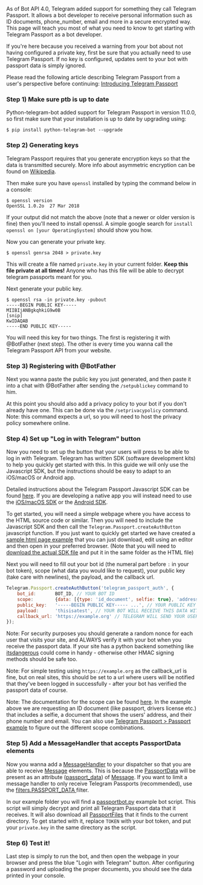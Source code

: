 As of Bot API 4.0, Telegram added support for something they call Telegram Passport. It allows a bot developer to receive personal information such as ID documents, phone_number, email and more in a secure encrypted way. This page will teach you most of what you need to know to get starting with Telegram Passport as a bot developer.

If you're here because you received a warning from your bot about not having configured a private key, first be sure that you actually need to use Telegram Passport. If no key is configured, updates sent to your bot with passport data is simply ignored.

Please read the following article describing Telegram Passport from a user's perspective before continuing: [Introducing Telegram Passport](https://telegram.org/blog/passport)

### Step 1) Make sure ptb is up to date

Python-telegram-bot added support for Telegram Passport in version 11.0.0, so first make sure that your installation is up to date by upgrading using:

``` console
$ pip install python-telegram-bot --upgrade
```

### Step 2) Generating keys

Telegram Passport requires that you generate encryption keys so that the data is transmitted securely. More info about asymmetric encryption can be found on [Wikipedia](https://en.wikipedia.org/wiki/Public-key_cryptography).

Then make sure you have `openssl` installed by typing the command below in a console:

```console
$ openssl version
OpenSSL 1.0.2o  27 Mar 2018
```

If your output did not match the above (note that a newer or older version is fine) then you'll need to install openssl. A simple google search for `install openssl on [your OperatingSystem]` should show you how.

Now you can generate your private key.

```console
$ openssl genrsa 2048 > private.key
``` 

This will create a file named `private.key` in your current folder.
**Keep this file private at all times!** Anyone who has this file will be able to decrypt telegram passports meant for you.

Next generate your public key.

```console
$ openssl rsa -in private.key -pubout
-----BEGIN PUBLIC KEY-----
MIIBIjANBgkqhkiG9w0B
[snip]
KwIDAQAB
-----END PUBLIC KEY-----
```

You will need this key for two things. The first is registering it with @BotFather (next step). The other is every time you wanna call the Telegram Passport API from your website.

### Step 3) Registering with @BotFather
Next you wanna paste the public key you just generated, and then paste it into a chat with @BotFather after sending the `/setpublickey` command to him.

At this point you should also add a privacy policy to your bot if you don't already have one. This can be done via the `/setprivacypolicy` command. Note: this command expects a url, so you will need to host the privacy policy somewhere online.

### Step 4) Set up "Log in with Telegram" button
Now you need to set up the button that your users will press to be able to log in with Telegram. Telegram has written SDK (software development kits) to help you quickly get started with this. In this guide we will only use the Javascript SDK, but the instructions should be easy to adapt to an iOS/macOS or Android app.

Detailed instructions about the Telegram Passport Javascript SDK can be found [here](https://core.telegram.org/passport/sdk-javascript). If you are developing a native app you will instead need to use the [iOS/macOS SDK](https://core.telegram.org/passport/sdk-ios-mac) or the [Android SDK](https://core.telegram.org/passport/sdk-android).

To get started, you will need a simple webpage where you have access to the HTML source code or similar. Then you will need to include the Javascript SDK and then call the `Telegram.Passport.createAuthButton` javascript function.
If you just want to quickly get started we have created a [sample html page example](https://github.com/python-telegram-bot/python-telegram-bot/blob/master/examples/passportbot.html) that you can just download, edit using an editor and then open in your preferred browser. (Note that you will need to [download the actual SDK file](https://github.com/TelegramMessenger/TGPassportJsSDK/blob/master/telegram-passport.js) and put it in the same folder as the HTML file)

Next you will need to fill out your bot id (the numeral part before `:` in your bot token), scope (what data you would like to request), your public key (take care with newlines), the payload, and the callback url.

```javascript
Telegram.Passport.createAuthButton('telegram_passport_auth', {
    bot_id:       BOT_ID, // YOUR BOT ID
    scope:        {data: [{type: 'id_document', selfie: true}, 'address_document', 'phone_number', 'email'], v: 1}, // WHAT DATA YOU WANT TO RECEIVE
    public_key:   '-----BEGIN PUBLIC KEY----- ...', // YOUR PUBLIC KEY
    payload:      'thisisatest', // YOUR BOT WILL RECEIVE THIS DATA WITH THE REQUEST
    callback_url: 'https://example.org' // TELEGRAM WILL SEND YOUR USER BACK TO THIS URL
});
```

Note: For security purposes you should generate a random nonce for each user that visits your site, and ALWAYS verify it with your bot when you receive the passport data. If your site has a python backend something like [itsdangerous](https://pythonhosted.org/itsdangerous/) could come in handy - otherwise other HMAC signing methods should be safe too.

Note: For simple testing using `https://example.org` as the callback_url is fine, but on real sites, this should be set to a url where users will be notified that they've been logged in successfully - after your bot has verified the passport data of course.

Note: The documentation for the scope can be found [here](https://core.telegram.org/passport#passportscope). In the example above we are requesting an ID document (like passport, drivers license etc.) that includes a selfie, a document that shows the users' address, and their phone number and email. You can also use [Telegram Passport > Passport example](https://core.telegram.org/passport/example) to figure out the different scope combinations.

### Step 5) Add a MessageHandler that accepts PassportData elements
Now you wanna add a [MessageHandler](https://python-telegram-bot.readthedocs.io/en/latest/telegram.ext.messagehandler.html) to your dispatcher so that you are able to receive [Message](https://python-telegram-bot.readthedocs.io/en/latest/telegram.message.html) elements. This is because the [PassportData](https://python-telegram-bot.readthedocs.io/en/latest/telegram.passportdata.html) will be present as an attribute ([passport_data](https://python-telegram-bot.readthedocs.io/en/latest/telegram.message.html#telegram.Message.passport_data)) of [Message](https://python-telegram-bot.readthedocs.io/en/latest/telegram.message.html). If you want to limit a message handler to only receive Telegram Passports (recommended), use the [filters.PASSPORT_DATA ](https://python-telegram-bot.readthedocs.io/telegram.ext.filters.html#telegram.ext.filters.StatusUpdate) filter.

In our example folder you will find a [passportbot.py](https://github.com/python-telegram-bot/python-telegram-bot/blob/master/examples/passportbot.py) example bot script. This script will simply decrypt and print all Telegram Passport data that it receives. It will also download all [PassportFiles](https://python-telegram-bot.readthedocs.io/en/latest/telegram.passportfile.html) that it finds to the current directory. To get started with it, replace `TOKEN` with your bot token, and put your `private.key` in the same directory as the script.

### Step 6) Test it!
Last step is simply to run the bot, and then open the webpage in your browser and press the blue "Login with Telegram" button. After configuring a password and uploading the proper documents, you should see the data printed in your console.


